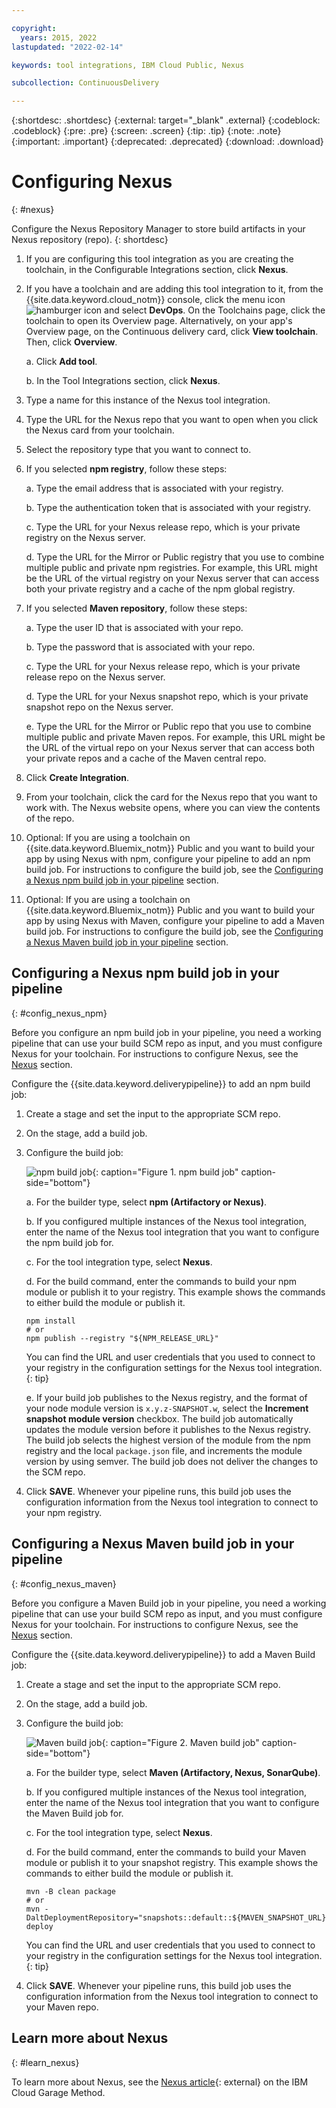 ```yaml
---

copyright:
  years: 2015, 2022
lastupdated: "2022-02-14"

keywords: tool integrations, IBM Cloud Public, Nexus

subcollection: ContinuousDelivery

---
```


{:shortdesc: .shortdesc}
{:external: target="_blank" .external}
{:codeblock: .codeblock}
{:pre: .pre}
{:screen: .screen}
{:tip: .tip}
{:note: .note}
{:important: .important}
{:deprecated: .deprecated}
{:download: .download}   

# Configuring Nexus
{: #nexus}

Configure the Nexus Repository Manager to store build artifacts in your Nexus repository (repo).
{: shortdesc}

1. If you are configuring this tool integration as you are creating the toolchain, in the Configurable Integrations section, click **Nexus**.
1. If you have a toolchain and are adding this tool integration to it, from the {{site.data.keyword.cloud_notm}} console, click the menu icon ![hamburger icon](images/icon_hamburger.svg) and select **DevOps**. On the Toolchains page, click the toolchain to open its Overview page. Alternatively, on your app's Overview page, on the Continuous delivery card, click **View toolchain**. Then, click **Overview**.   

   a. Click **Add tool**.

   b. In the Tool Integrations section, click **Nexus**.

1. Type a name for this instance of the Nexus tool integration.
1. Type the URL for the Nexus repo that you want to open when you click the Nexus card from your toolchain.
1. Select the repository type that you want to connect to.
1. If you selected **npm registry**, follow these steps:

   a. Type the email address that is associated with your registry.

   b. Type the authentication token that is associated with your registry.

   c. Type the URL for your Nexus release repo, which is your private registry on the Nexus server.

   d. Type the URL for the Mirror or Public registry that you use to combine multiple public and private npm registries. For example, this URL might be the URL of the virtual registry on your Nexus server that can access both your private registry and a cache of the npm global registry.

1. If you selected **Maven repository**, follow these steps:

   a. Type the user ID that is associated with your repo.

   b. Type the password that is associated with your repo.

   c. Type the URL for your Nexus release repo, which is your private release repo on the Nexus server.

   d. Type the URL for your Nexus snapshot repo, which is your private snapshot repo on the Nexus server.

   e. Type the URL for the Mirror or Public repo that you use to combine multiple public and private Maven repos. For example, this URL might be the URL of the virtual repo on your Nexus server that can access both your private repos and a cache of the Maven central repo.

1. Click **Create Integration**.
1. From your toolchain, click the card for the Nexus repo that you want to work with. The Nexus website opens, where you can view the contents of the repo.
1. Optional: If you are using a toolchain on {{site.data.keyword.Bluemix_notm}} Public and you want to build your app by using Nexus with npm, configure your pipeline to add an npm build job. For instructions to configure the build job, see the [Configuring a Nexus npm build job in your pipeline](#config_nexus_npm) section.
1. Optional: If you are using a toolchain on {{site.data.keyword.Bluemix_notm}} Public and you want to build your app by using Nexus with Maven, configure your pipeline to add a Maven build job. For instructions to configure the build job, see the [Configuring a Nexus Maven build job in your pipeline](#config_nexus_maven) section.

## Configuring a Nexus npm build job in your pipeline
{: #config_nexus_npm}

Before you configure an npm build job in your pipeline, you need a working pipeline that can use your build SCM repo as input, and you must configure Nexus for your toolchain. For instructions to configure Nexus, see the [Nexus](#nexus) section.

Configure the {{site.data.keyword.deliverypipeline}} to add an npm build job:

1. Create a stage and set the input to the appropriate SCM repo.
1. On the stage, add a build job.
1. Configure the build job:
   
   ![npm build job](images/nexus_npm_job.png){: caption="Figure 1. npm build job" caption-side="bottom"}

   a. For the builder type, select **npm (Artifactory or Nexus)**.

   b. If you configured multiple instances of the Nexus tool integration, enter the name of the Nexus tool integration that you want to configure the npm build job for.

   c. For the tool integration type, select **Nexus**.

   d. For the build command, enter the commands to build your npm module or publish it to your registry. This example shows the commands to either build the module or publish it.
     
   ```text
   npm install
   # or
   npm publish --registry "${NPM_RELEASE_URL}"
   ```

   You can find the URL and user credentials that you used to connect to your registry in the configuration settings for the Nexus tool integration.
   {: tip}

   e. If your build job publishes to the Nexus registry, and the format of your node module version is `x.y.z-SNAPSHOT.w`, select the **Increment snapshot module version** checkbox. The build job automatically updates the module version before it publishes to the Nexus registry. The build job selects the highest version of the module from the npm registry and the local `package.json` file, and increments the module version by using semver. The build job does not deliver the changes to the SCM repo.

1. Click **SAVE**. Whenever your pipeline runs, this build job uses the configuration information from the Nexus tool integration to connect to your npm registry.

## Configuring a Nexus Maven build job in your pipeline
{: #config_nexus_maven}

Before you configure a Maven Build job in your pipeline, you need a working pipeline that can use your build SCM repo as input, and you must configure Nexus for your toolchain. For instructions to configure Nexus, see the [Nexus](#nexus) section.

Configure the {{site.data.keyword.deliverypipeline}} to add a Maven Build job:

1. Create a stage and set the input to the appropriate SCM repo.
1. On the stage, add a build job.
1. Configure the build job:

   ![Maven build job](images/nexus_maven_job.png){: caption="Figure 2. Maven build job" caption-side="bottom"}

   a. For the builder type, select **Maven (Artifactory, Nexus, SonarQube)**.

   b. If you configured multiple instances of the Nexus tool integration, enter the name of the Nexus tool integration that you want to configure the Maven Build job for.

   c. For the tool integration type, select **Nexus**.

   d. For the build command, enter the commands to build your Maven module or publish it to your snapshot registry. This example shows the commands to either build the module or publish it.

   ```text
   mvn -B clean package
   # or
   mvn -DaltDeploymentRepository="snapshots::default::${MAVEN_SNAPSHOT_URL}" deploy
   ```

   You can find the URL and user credentials that you used to connect to your registry in the configuration settings for the Nexus tool integration.
   {: tip}

1. Click **SAVE**. Whenever your pipeline runs, this build job uses the configuration information from the Nexus tool integration to connect to your Maven repo.

## Learn more about Nexus
{: #learn_nexus}

To learn more about Nexus, see the [Nexus article](https://www.ibm.com/cloud/garage/content/deliver/tool_nexus/){: external} on the IBM Cloud Garage Method.
